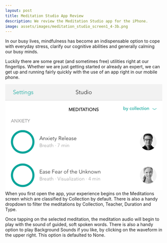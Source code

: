 ```yaml
---
layout: post
title: Meditation Studio App Review
description: We review the Meditation Studio app for the iPhone.
image: assets/images/meditation_studio_screen1_4-3b.png
---
```

<p>
In our busy lives, mindfulness has become an indispensable option to cope with everyday stress, clarify our cognitive abilities and generally calming our busy minds.

Luckily there are some great (and sometimes free) utilities right at our fingertips. Whether we are just getting started or already an expert, we can get up and running fairly quickly with the use of an app right in our mobile phone.
</p>
<p>
<span class="image right"><img src="assets/images/meditation_studio_screen1_4-3b.png" alt="Meditation Studio Opening Screen"></span>
When you first open the app, your experience begins on the Meditations screen which are classified by Collection by default. There is also a handy dropdown to filter the meditations by Collection, Teacher, Duration and Type.  

Once tapping on the selected meditation, the meditation audio will begin to play with the sound of guided, soft spoken words. There is also a handy option to play Background Sounds if you like, by clicking on the waveform in the upper right. This option is defaulted to None. 
</p>
